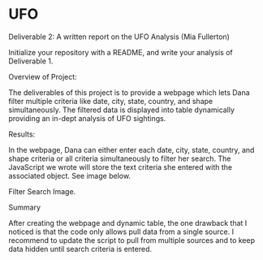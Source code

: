 # UFO

Deliverable 2: A written report on the UFO Analysis (Mia Fullerton)

Initialize your repository with a README, and write your analysis of Deliverable 1.

Overview of Project: 

The deliverables of this project is to provide a webpage which lets Dana filter multiple criteria like date, city, state, country, and shape simultaneously. The filtered data is displayed into table dynamically providing an in-dept analysis of UFO sightings. 


Results: 

In the webpage, Dana can either enter each date, city, state, country, and shape criteria or all criteria simultaneously to filter her search.  The JavaScript we wrote will store the text criteria she entered with the associated object.  See image below.

 
Filter Search Image.


Summary

After creating the webpage and dynamic table, the one drawback that I noticed is that the code only allows pull data from a single source.  I recommend to update the script to pull from multiple sources and to keep data hidden until search criteria is entered.
